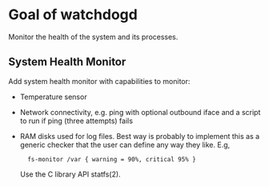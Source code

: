 Goal of watchdogd
=================

Monitor the health of the system and its processes.


System Health Monitor
---------------------

Add system health monitor with capabilities to monitor:

* Temperature sensor
* Network connectivity, e.g. ping with optional outbound iface and a
  script to run if ping (three attempts) fails
* RAM disks used for log files.  Best way is probably to implement this
  as a generic checker that the user can define any way they like.  E.g,

        fs-monitor /var { warning = 90%, critical 95% }

  Use the C library API statfs(2).
